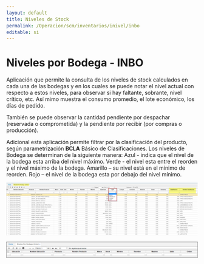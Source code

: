 ```yaml
---
layout: default
title: Niveles de Stock
permalink: /Operacion/scm/inventarios/inivel/inbo
editable: si
---
```


# Niveles por Bodega - INBO

Aplicación que permite la consulta de los niveles de stock calculados en cada una de las bodegas y en los cuales se puede notar el nivel actual con respecto a estos niveles, para observar si hay faltante, sobrante, nivel crítico, etc. Así mimo muestra el consumo promedio, el lote económico, los días de pedido.  

También se puede observar la cantidad pendiente por despachar (reservada o comprometida) y la pendiente por recibir (por compras o producción).  

Adicional esta aplicación permite filtrar por la clasificación del producto, según parametrización **BCLA** Básico de Clasificaciones.
Los niveles de Bodega se determinan de la siguiente manera:
Azul - indica que el nivel de la bodega esta arriba del nivel máximo.
Verde - el nivel esta entre el reorden y el nivel máximo de la bodega.
Amarillo – su nivel está en el mínimo de reorden.
Rojo – el nivel de la bodega esta por debajo del nivel mínimo.

![](inbo3.png)

![](inbo1.png)




